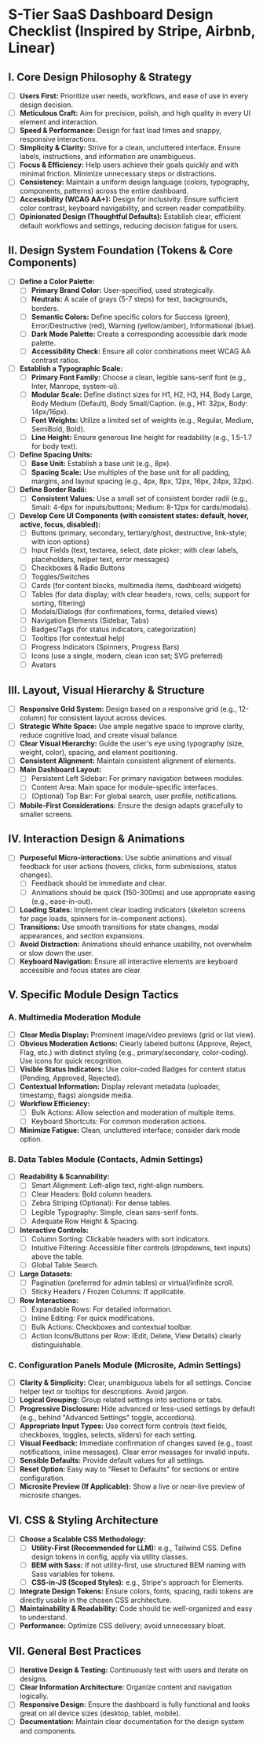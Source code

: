 # S-Tier SaaS Dashboard Design Checklist (Inspired by Stripe, Airbnb, Linear)

## I. Core Design Philosophy & Strategy

*   [ ] **Users First:** Prioritize user needs, workflows, and ease of use in every design decision.
*   [ ] **Meticulous Craft:** Aim for precision, polish, and high quality in every UI element and interaction.
*   [ ] **Speed & Performance:** Design for fast load times and snappy, responsive interactions.
*   [ ] **Simplicity & Clarity:** Strive for a clean, uncluttered interface. Ensure labels, instructions, and information are unambiguous.
*   [ ] **Focus & Efficiency:** Help users achieve their goals quickly and with minimal friction. Minimize unnecessary steps or distractions.
*   [ ] **Consistency:** Maintain a uniform design language (colors, typography, components, patterns) across the entire dashboard.
*   [ ] **Accessibility (WCAG AA+):** Design for inclusivity. Ensure sufficient color contrast, keyboard navigability, and screen reader compatibility.
*   [ ] **Opinionated Design (Thoughtful Defaults):** Establish clear, efficient default workflows and settings, reducing decision fatigue for users.

## II. Design System Foundation (Tokens & Core Components)

*   [ ] **Define a Color Palette:**
    *   [ ] **Primary Brand Color:** User-specified, used strategically.
    *   [ ] **Neutrals:** A scale of grays (5-7 steps) for text, backgrounds, borders.
    *   [ ] **Semantic Colors:** Define specific colors for Success (green), Error/Destructive (red), Warning (yellow/amber), Informational (blue).
    *   [ ] **Dark Mode Palette:** Create a corresponding accessible dark mode palette.
    *   [ ] **Accessibility Check:** Ensure all color combinations meet WCAG AA contrast ratios.
*   [ ] **Establish a Typographic Scale:**
    *   [ ] **Primary Font Family:** Choose a clean, legible sans-serif font (e.g., Inter, Manrope, system-ui).
    *   [ ] **Modular Scale:** Define distinct sizes for H1, H2, H3, H4, Body Large, Body Medium (Default), Body Small/Caption. (e.g., H1: 32px, Body: 14px/16px).
    *   [ ] **Font Weights:** Utilize a limited set of weights (e.g., Regular, Medium, SemiBold, Bold).
    *   [ ] **Line Height:** Ensure generous line height for readability (e.g., 1.5-1.7 for body text).
*   [ ] **Define Spacing Units:**
    *   [ ] **Base Unit:** Establish a base unit (e.g., 8px).
    *   [ ] **Spacing Scale:** Use multiples of the base unit for all padding, margins, and layout spacing (e.g., 4px, 8px, 12px, 16px, 24px, 32px).
*   [ ] **Define Border Radii:**
    *   [ ] **Consistent Values:** Use a small set of consistent border radii (e.g., Small: 4-6px for inputs/buttons; Medium: 8-12px for cards/modals).
*   [ ] **Develop Core UI Components (with consistent states: default, hover, active, focus, disabled):**
    *   [ ] Buttons (primary, secondary, tertiary/ghost, destructive, link-style; with icon options)
    *   [ ] Input Fields (text, textarea, select, date picker; with clear labels, placeholders, helper text, error messages)
    *   [ ] Checkboxes & Radio Buttons
    *   [ ] Toggles/Switches
    *   [ ] Cards (for content blocks, multimedia items, dashboard widgets)
    *   [ ] Tables (for data display; with clear headers, rows, cells; support for sorting, filtering)
    *   [ ] Modals/Dialogs (for confirmations, forms, detailed views)
    *   [ ] Navigation Elements (Sidebar, Tabs)
    *   [ ] Badges/Tags (for status indicators, categorization)
    *   [ ] Tooltips (for contextual help)
    *   [ ] Progress Indicators (Spinners, Progress Bars)
    *   [ ] Icons (use a single, modern, clean icon set; SVG preferred)
    *   [ ] Avatars

## III. Layout, Visual Hierarchy & Structure

*   [ ] **Responsive Grid System:** Design based on a responsive grid (e.g., 12-column) for consistent layout across devices.
*   [ ] **Strategic White Space:** Use ample negative space to improve clarity, reduce cognitive load, and create visual balance.
*   [ ] **Clear Visual Hierarchy:** Guide the user's eye using typography (size, weight, color), spacing, and element positioning.
*   [ ] **Consistent Alignment:** Maintain consistent alignment of elements.
*   [ ] **Main Dashboard Layout:**
    *   [ ] Persistent Left Sidebar: For primary navigation between modules.
    *   [ ] Content Area: Main space for module-specific interfaces.
    *   [ ] (Optional) Top Bar: For global search, user profile, notifications.
*   [ ] **Mobile-First Considerations:** Ensure the design adapts gracefully to smaller screens.

## IV. Interaction Design & Animations

*   [ ] **Purposeful Micro-interactions:** Use subtle animations and visual feedback for user actions (hovers, clicks, form submissions, status changes).
    *   [ ] Feedback should be immediate and clear.
    *   [ ] Animations should be quick (150-300ms) and use appropriate easing (e.g., ease-in-out).
*   [ ] **Loading States:** Implement clear loading indicators (skeleton screens for page loads, spinners for in-component actions).
*   [ ] **Transitions:** Use smooth transitions for state changes, modal appearances, and section expansions.
*   [ ] **Avoid Distraction:** Animations should enhance usability, not overwhelm or slow down the user.
*   [ ] **Keyboard Navigation:** Ensure all interactive elements are keyboard accessible and focus states are clear.

## V. Specific Module Design Tactics

### A. Multimedia Moderation Module

*   [ ] **Clear Media Display:** Prominent image/video previews (grid or list view).
*   [ ] **Obvious Moderation Actions:** Clearly labeled buttons (Approve, Reject, Flag, etc.) with distinct styling (e.g., primary/secondary, color-coding). Use icons for quick recognition.
*   [ ] **Visible Status Indicators:** Use color-coded Badges for content status (Pending, Approved, Rejected).
*   [ ] **Contextual Information:** Display relevant metadata (uploader, timestamp, flags) alongside media.
*   [ ] **Workflow Efficiency:**
    *   [ ] Bulk Actions: Allow selection and moderation of multiple items.
    *   [ ] Keyboard Shortcuts: For common moderation actions.
*   [ ] **Minimize Fatigue:** Clean, uncluttered interface; consider dark mode option.

### B. Data Tables Module (Contacts, Admin Settings)

*   [ ] **Readability & Scannability:**
    *   [ ] Smart Alignment: Left-align text, right-align numbers.
    *   [ ] Clear Headers: Bold column headers.
    *   [ ] Zebra Striping (Optional): For dense tables.
    *   [ ] Legible Typography: Simple, clean sans-serif fonts.
    *   [ ] Adequate Row Height & Spacing.
*   [ ] **Interactive Controls:**
    *   [ ] Column Sorting: Clickable headers with sort indicators.
    *   [ ] Intuitive Filtering: Accessible filter controls (dropdowns, text inputs) above the table.
    *   [ ] Global Table Search.
*   [ ] **Large Datasets:**
    *   [ ] Pagination (preferred for admin tables) or virtual/infinite scroll.
    *   [ ] Sticky Headers / Frozen Columns: If applicable.
*   [ ] **Row Interactions:**
    *   [ ] Expandable Rows: For detailed information.
    *   [ ] Inline Editing: For quick modifications.
    *   [ ] Bulk Actions: Checkboxes and contextual toolbar.
    *   [ ] Action Icons/Buttons per Row: (Edit, Delete, View Details) clearly distinguishable.

### C. Configuration Panels Module (Microsite, Admin Settings)

*   [ ] **Clarity & Simplicity:** Clear, unambiguous labels for all settings. Concise helper text or tooltips for descriptions. Avoid jargon.
*   [ ] **Logical Grouping:** Group related settings into sections or tabs.
*   [ ] **Progressive Disclosure:** Hide advanced or less-used settings by default (e.g., behind "Advanced Settings" toggle, accordions).
*   [ ] **Appropriate Input Types:** Use correct form controls (text fields, checkboxes, toggles, selects, sliders) for each setting.
*   [ ] **Visual Feedback:** Immediate confirmation of changes saved (e.g., toast notifications, inline messages). Clear error messages for invalid inputs.
*   [ ] **Sensible Defaults:** Provide default values for all settings.
*   [ ] **Reset Option:** Easy way to "Reset to Defaults" for sections or entire configuration.
*   [ ] **Microsite Preview (If Applicable):** Show a live or near-live preview of microsite changes.

## VI. CSS & Styling Architecture

*   [ ] **Choose a Scalable CSS Methodology:**
    *   [ ] **Utility-First (Recommended for LLM):** e.g., Tailwind CSS. Define design tokens in config, apply via utility classes.
    *   [ ] **BEM with Sass:** If not utility-first, use structured BEM naming with Sass variables for tokens.
    *   [ ] **CSS-in-JS (Scoped Styles):** e.g., Stripe's approach for Elements.
*   [ ] **Integrate Design Tokens:** Ensure colors, fonts, spacing, radii tokens are directly usable in the chosen CSS architecture.
*   [ ] **Maintainability & Readability:** Code should be well-organized and easy to understand.
*   [ ] **Performance:** Optimize CSS delivery; avoid unnecessary bloat.

## VII. General Best Practices

*   [ ] **Iterative Design & Testing:** Continuously test with users and iterate on designs.
*   [ ] **Clear Information Architecture:** Organize content and navigation logically.
*   [ ] **Responsive Design:** Ensure the dashboard is fully functional and looks great on all device sizes (desktop, tablet, mobile).
*   [ ] **Documentation:** Maintain clear documentation for the design system and components.
